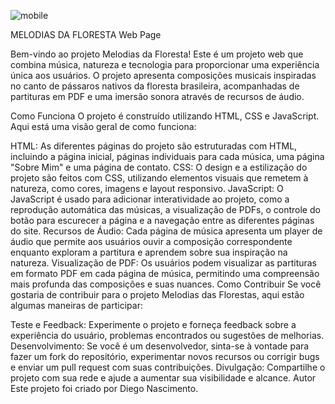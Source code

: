 ![mobile](https://github.com/DVALENASCIMENTO/melodias_da_floresta_web_page/assets/105137007/1cb7712f-2012-4e63-8fe3-8085a7c0c9fa)

MELODIAS DA FLORESTA Web Page

Bem-vindo ao projeto Melodias da Floresta! Este é um projeto web que combina música, natureza e tecnologia para proporcionar uma experiência única aos usuários. O projeto apresenta composições musicais inspiradas no canto de pássaros nativos da floresta brasileira, acompanhadas de partituras em PDF e uma imersão sonora através de recursos de áudio.

Como Funciona
O projeto é construído utilizando HTML, CSS e JavaScript. Aqui está uma visão geral de como funciona:

HTML: As diferentes páginas do projeto são estruturadas com HTML, incluindo a página inicial, páginas individuais para cada música, uma página "Sobre Mim" e uma página de contato.
CSS: O design e a estilização do projeto são feitos com CSS, utilizando elementos visuais que remetem à natureza, como cores, imagens e layout responsivo.
JavaScript: O JavaScript é usado para adicionar interatividade ao projeto, como a reprodução automática das músicas, a visualização de PDFs, o controle do botão para escurecer a página e a navegação entre as diferentes páginas do site.
Recursos de Áudio: Cada página de música apresenta um player de áudio que permite aos usuários ouvir a composição correspondente enquanto exploram a partitura e aprendem sobre sua inspiração na natureza.
Visualização de PDF: Os usuários podem visualizar as partituras em formato PDF em cada página de música, permitindo uma compreensão mais profunda das composições e suas nuances.
Como Contribuir
Se você gostaria de contribuir para o projeto Melodias das Florestas, aqui estão algumas maneiras de participar:

Teste e Feedback: Experimente o projeto e forneça feedback sobre a experiência do usuário, problemas encontrados ou sugestões de melhorias.
Desenvolvimento: Se você é um desenvolvedor, sinta-se à vontade para fazer um fork do repositório, experimentar novos recursos ou corrigir bugs e enviar um pull request com suas contribuições.
Divulgação: Compartilhe o projeto com sua rede e ajude a aumentar sua visibilidade e alcance.
Autor
Este projeto foi criado por Diego Nascimento. 
